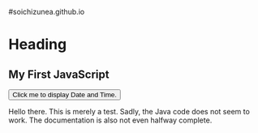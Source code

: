 #soichizunea.github.io

<!DOCTYPE html>
<html lang="en">
<body>
<script>
function runningToes(){
  document.getElementById('toeGrabber').style.display="none";
  document.getElementById('demo').innerHTML ='toe gobler';
}
</script>
<h1>Heading</h1>
<h2>My First JavaScript</h2>
<div>
<button id=toeGrabber type="button"
onclick = runningToes()>
Click me to display Date and Time.</button>
</div>
<p id="demo"> Hello there.  This is merely a test.  Sadly, the Java code does not seem to work.  The documentation is also not even halfway complete.</p>

</body>
</html> 
